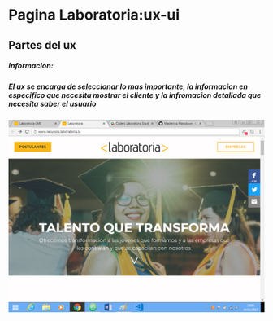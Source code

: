 # Pagina Laboratoria:ux-ui

## Partes del ux

##### **Informacion:**

##### El ux se encarga de seleccionar lo mas importante, la informacion en especifico que necesita mostrar el cliente y la infromacion detallada que necesita saber el usuario

 ![interfaz](assets/img/interfaz.png)
